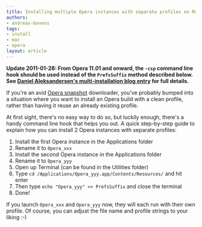```yaml
---
title: Installing multiple Opera instances with separate profiles on Mac
authors:
- andreas-bovens
tags:
- install
- mac
- opera
layout: article
---
```

<p><strong>Update 2011-01-28: From Opera 11.01 and onward, the <code>-csp</code> command line hook should be used instead of the <code>PrefsSuffix</code> method described below. See <a href="http://my.opera.com/daniel/blog/2011/01/28/opera-mac-multiinstallation-summary">Daniel Aleksandersen&#39;s multi-installation blog entry</a> for full details.</strong></p>

<p>If you&#39;re an avid <a href="http://my.opera.com/desktopteam/blog/">Opera snapshot</a> downloader, you&#39;ve probably bumped into a situation where you want to install an Opera build with a clean profile, rather than having it reuse an already existing profile.</p>
<p>At first sight, there&#39;s no easy way to do so, but luckily enough, there&#39;s a handy command line hook that helps you out. A quick step-by-step guide to explain how you can install 2 Opera instances with separate profiles:</p>
<ol>
<li>Install the first Opera instance in the Applications folder</li>
<li>Rename it to <code>Opera_xxx</code></li>
<li>Install the second Opera instance in the Applications folder</li>
<li>Rename it to <code>Opera_yyy</code></li>
<li>Open up Terminal (can be found in the Utilities folder)</li>
<li>Type <code>cd /Applications/Opera_yyy.app/Contents/Resources/</code> and hit enter</li>
<li>Then type <code>echo &quot;Opera_yyy&quot; &gt;&gt; PrefsSuffix</code> and close the terminal</li>
<li>Done!</li>
</ol>
<p>If you launch <code>Opera_xxx</code> and <code>Opera_yyy</code> now, they will each run with their own profile. Of course, you can adjust the file name and profile strings to your liking :-)</p>
